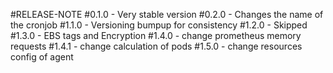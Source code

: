 #RELEASE-NOTE
#0.1.0 - Very stable version
#0.2.0 - Changes the name of the cronjob
#1.1.0 - Versioning bumpup for consistency
#1.2.0 - Skipped
#1.3.0 - EBS tags and Encryption
#1.4.0 - change prometheus memory requests
#1.4.1 - change calculation of pods
#1.5.0 - change resources config of agent
